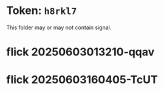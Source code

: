 # Token: `h8rkl7`

This folder may or may not contain signal.
# flick 20250603013210-qqav
# flick 20250603160405-TcUT
